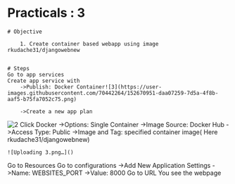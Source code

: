 # Practicals : 3

    # Objective

        1. Create container based webapp using image rkudache31/djangowebnew


    # Steps
    Go to app services 
    Create app service with 
        ->Publish: Docker Container![3](https://user-images.githubusercontent.com/70442264/152670951-daa07259-7d5a-4f8b-aaf5-b75fa7052c75.png)

        ->Create a new app plan
        
![2](https://user-images.githubusercontent.com/70442264/152670877-d86c17cb-c6b9-4550-8081-cff25a94d14a.png)
    Click Docker
    ->Options: Single Container
    ->Image Source: Docker Hub
    ->Access Type: Public
    ->Image and Tag: specified container image( Here rkudache31/djangowebnew)
    
    ![Uploading 3.png…]()
Go to Resources
Go to configurations
    ->Add New Application Settings
        ->Name: WEBSITES_PORT
        ->Value: 8000
Go to URL
You see the webpage
